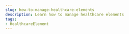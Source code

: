 ```yaml
---
slug: how-to-manage-healthcare-elements
description: Learn how to manage healthcare elements
tags:
- HealthcareElement
---
```

